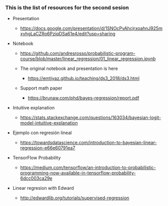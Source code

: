 ### This is the list of resources for the second sesion


* Presentation

  * https://docs.google.com/presentation/d/1SNOcPvAhcjrxoahnJ925mxyhgLaCZRo6PziqDSa61e4/edit?usp=sharing

* Notebook

  * https://github.com/andresrosso/probabilistic-program-course/blob/master/linear_regression/01_linear_regression.ipynb
  
  * The original notebook and presentation is here
    * https://emtiyaz.github.io/teaching/ds3_2018/ds3.html
    
  * Support math paper
    * https://brunaw.com/phd/bayes-regression/report.pdf

* Intuitive explanation 

  * https://stats.stackexchange.com/questions/163034/bayesian-logit-model-intuitive-explanation

* Ejemplo con regresión lineal 

  * https://towardsdatascience.com/introduction-to-bayesian-linear-regression-e66e60791ea7

* TensorFlow Probability

  * https://medium.com/tensorflow/an-introduction-to-probabilistic-programming-now-available-in-tensorflow-probability-6dcc003ca29e

* Linear regresion with Edward

  * http://edwardlib.org/tutorials/supervised-regression
